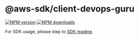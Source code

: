 # @aws-sdk/client-devops-guru

[![NPM version](https://img.shields.io/npm/v/@aws-sdk/client-devops-guru/rc.svg)](https://www.npmjs.com/package/@aws-sdk/client-devops-guru)
[![NPM downloads](https://img.shields.io/npm/dm/@aws-sdk/client-devops-guru.svg)](https://www.npmjs.com/package/@aws-sdk/client-devops-guru)

For SDK usage, please step to [SDK readme](https://github.com/aws/aws-sdk-js-v3).

